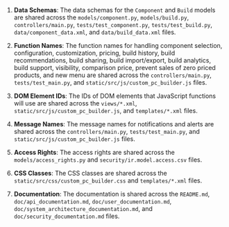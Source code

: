 1. **Data Schemas**: The data schemas for the `Component` and `Build` models are shared across the `models/component.py`, `models/build.py`, `controllers/main.py`, `tests/test_component.py`, `tests/test_build.py`, `data/component_data.xml`, and `data/build_data.xml` files.

2. **Function Names**: The function names for handling component selection, configuration, customization, pricing, build history, build recommendations, build sharing, build import/export, build analytics, build support, visibility, comparison price, prevent sales of zero priced products, and new menu are shared across the `controllers/main.py`, `tests/test_main.py`, and `static/src/js/custom_pc_builder.js` files.

3. **DOM Element IDs**: The IDs of DOM elements that JavaScript functions will use are shared across the `views/*.xml`, `static/src/js/custom_pc_builder.js`, and `templates/*.xml` files.

4. **Message Names**: The message names for notifications and alerts are shared across the `controllers/main.py`, `tests/test_main.py`, and `static/src/js/custom_pc_builder.js` files.

5. **Access Rights**: The access rights are shared across the `models/access_rights.py` and `security/ir.model.access.csv` files.

6. **CSS Classes**: The CSS classes are shared across the `static/src/css/custom_pc_builder.css` and `templates/*.xml` files.

7. **Documentation**: The documentation is shared across the `README.md`, `doc/api_documentation.md`, `doc/user_documentation.md`, `doc/system_architecture_documentation.md`, and `doc/security_documentation.md` files.